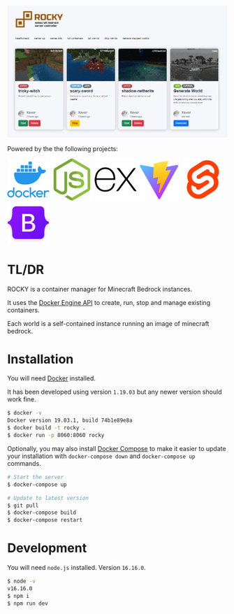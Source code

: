 ![branding/thumbnail.png](branding/thumbnail.png)


Powered by the the following projects:

![docker](branding/vendor/logo.docker.png)
![node.js](branding/vendor/logo.nodejs.png)
![express.js](branding/vendor/logo.express.png)
![vite.js](branding/vendor/logo.vite.png)
![svelte](branding/vendor/logo.svelte.png)
![bootstrap](branding/vendor/logo.bootstrap.png)

# TL/DR

ROCKY is a container manager for Minecraft Bedrock instances.

It uses the [Docker Engine API](https://docs.docker.com/engine/api/v1.38/) to create, run, stop and manage existing containers.

Each world is a self-contained instance running an image of minecraft bedrock.

# Installation

You will need [Docker](https://docs.docker.com/get-docker/) installed. 

It has been developed using version `1.19.03` but any newer version should work fine.

```sh
$ docker -v
Docker version 19.03.1, build 74b1e89e8a
$ docker build -t rocky .
$ docker run -p 8060:8060 rocky
```

Optionally, you may also install [Docker Compose](https://docs.docker.com/compose/install/) to make it easier to update your installation with `docker-compose down` and `docker-compose up` commands.

```sh
# Start the server
$ docker-compose up
```

```sh
# Update to latest version
$ git pull
$ docker-compose build
$ docker-compose restart
```

# Development

You will need `node.js` installed. Version `16.16.0`.

```sh
$ node -v
v16.16.0
$ npm i
$ npm run dev
```

